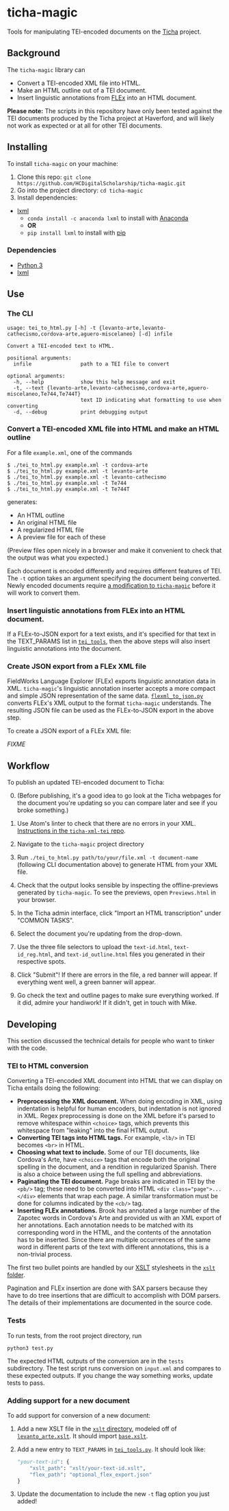 # ticha-magic

Tools for manipulating TEI-encoded documents on the [Ticha](https://ticha.haverford.edu) project.

## Background

The `ticha-magic` library can
  - Convert a TEI-encoded XML file into HTML.
  - Make an HTML outline out of a TEI document.
  - Insert linguistic annotations from [FLEx](https://software.sil.org/fieldworks/) into an HTML document.

**Please note:** The scripts in this repository have only been tested against the TEI documents produced by the Ticha project at Haverford, and will likely not work as expected or at all for other TEI documents.

## Installing

To install `ticha-magic` on your machine:

1. Clone this repo: `git clone https://github.com/HCDigitalScholarship/ticha-magic.git`
2. Go into the project directory: `cd ticha-magic`
3. Install dependencies:
  * [lxml](https://lxml.de/)
    * `conda install -c anaconda lxml` to install with [Anaconda](https://anaconda.org/anaconda/lxml)
    * **OR**
    * `pip install lxml` to install with [pip](https://pypi.org/project/lxml/)

### Dependencies

* [Python 3](https://www.python.org/)
* [lxml](https://lxml.de/)

## Use

### The CLI

```
usage: tei_to_html.py [-h] -t {levanto-arte,levanto-cathecismo,cordova-arte,aguero-miscelaneo} [-d] infile

Convert a TEI-encoded text to HTML.

positional arguments:
  infile                path to a TEI file to convert

optional arguments:
  -h, --help            show this help message and exit
  -t, --text {levanto-arte,levanto-cathecismo,cordova-arte,aguero-miscelaneo,Te744,Te744T}
                        text ID indicating what formatting to use when converting
  -d, --debug           print debugging output
```

### Convert a TEI-encoded XML file into HTML and make an HTML outline

For a file `example.xml`, one of the commands

```shell
$ ./tei_to_html.py example.xml -t cordova-arte
$ ./tei_to_html.py example.xml -t levanto-arte
$ ./tei_to_html.py example.xml -t levanto-cathecismo
$ ./tei_to_html.py example.xml -t Te744
$ ./tei_to_html.py example.xml -t Te744T
```

generates:
* An HTML outline
* An original HTML file
* A regularized HTML file
* A preview file for each of these

(Preview files open nicely in a browser and make it convenient to check that the output was what you expected.)

Each document is encoded differently and requires different features of TEI. The `-t` option takes an argument specifying the document being converted. Newly encoded documents require [a modification to `ticha-magic`](https://github.com/HCDigitalScholarship/ticha-magic#adding-support-for-a-new-document) before it will work to convert them.

### Insert linguistic annotations from FLEx into an HTML document.

If a FLEx-to-JSON export for a text exists, and it's specified for that text in the TEXT_PARAMS list in [`tei_tools`](src/tei_tools.py), then the above steps will also insert linguistic annotations into the document.

### Create JSON export from a FLEx XML file

FieldWorks Language Explorer (FLEx) exports linguistic annotation data in XML. `ticha-magic`'s linguistic annotation inserter accepts a more compact and simple JSON representation of the same data. [`flexml_to_json.py`](src/flexml_to_json.py) converts FLEx's XML output to the format `ticha-magic` understands. The resulting JSON file can be used as the FLEx-to-JSON export in the above step.

To create a JSON export of a FLEx XML file:

*FIXME*


## Workflow

To publish an updated TEI-encoded document to Ticha:

0. (Before publishing, it's a good idea to go look at the Ticha webpages for the document you're updating so you can compare later and see if you broke something.)


1. Use Atom's linter to check that there are no errors in your XML. [Instructions in the `ticha-xml-tei` repo](https://github.com/HCDigitalScholarship/ticha-xml-tei#linting).
2. Navigate to the `ticha-magic` project directory
3. Run `./tei_to_html.py path/to/your/file.xml -t document-name` (following CLI documentation above) to generate HTML from your XML file.
4. Check that the output looks sensible by inspecting the offline-previews generated by `ticha-magic`. To see the previews, open `Previews.html` in your browser.
5. In the Ticha admin interface, click "Import an HTML transcription" under "COMMON TASKS".
6. Select the document you're updating from the drop-down.
7. Use the three file selectors to upload the `text-id.html`, `text-id_reg.html`, and `text-id_outline.html` files you generated in their respective spots.
8. Click "Submit"! If there are errors in the file, a red banner will appear. If everything went well, a green banner will appear.
9. Go check the text and outline pages to make sure everything worked. If it did, admire your handiwork! If it didn't, get in touch with Mike.


## Developing

This section discussed the technical details for people who want to tinker with the code.

### TEI to HTML conversion

Converting a TEI-encoded XML document into HTML that we can display on Ticha entails doing the following:

- **Preprocessing the XML document.** When doing encoding in XML, using indentation is helpful for human encoders, but indentation is not ignored in XML. Regex preprocessing is done on the XML before it's parsed to remove whitespace within `<choice>` tags, which prevents this whitespace from "leaking" into the final HTML output.
- **Converting TEI tags into HTML tags.** For example, `<lb/>` in TEI becomes `<br>` in HTML.
- **Choosing what text to include.** Some of our TEI documents, like Cordova's Arte, have `<choice>` tags that encode both the original spelling in the document, and a rendition in regularized Spanish. There is also a choice between using the full spelling and abbreviations.
- **Paginating the TEI document.** Page breaks are indicated in TEI by the `<pb/>` tag; these need to be converted into HTML `<div class="page">...</div>` elements that wrap each page. A similar transformation must be done for columns indicated by the `<cb/>` tag.
- **Inserting FLEx annotations.** Brook has annotated a large number of the Zapotec words in Cordova's Arte and provided us with an XML export of her annotations. Each annotation needs to be matched with its corresponding word in the HTML, and the contents of the annotation has to be inserted.  Since there are multiple occurrences of the same word in different parts of the text with different annotations, this is a non-trivial process.

The first two bullet points are handled by our [XSLT](https://en.wikipedia.org/wiki/XSLT) stylesheets in the [`xslt` folder](xslt/).

Pagination and FLEx insertion are done with SAX parsers because they have to do tree insertions that are difficult to accomplish with DOM parsers. The details of their implementations are documented in the source code.

### Tests

To run tests, from the root project directory, run

```shell
python3 test.py
```

The expected HTML outputs of the conversion are in the `tests` subdirectory. The test script runs conversion on `input.xml` and compares to these expected outputs. If you change the way something works, update tests to pass.

### Adding support for a new document

To add support for conversion of a new document:

1. Add a new XSLT file in the [`xslt` directory](xslt/), modeled off of [`levanto_arte.xslt`](xslt/levanto_arte.xslt). It should import [`base.xslt`](xslt/base.xslt).

2. Add a new entry to `TEXT_PARAMS` in [`tei_tools.py`](src/tei_tools.py). It should look like:

    ```python
    "your-text-id": {
        "xslt_path": "xslt/your-text-id.xslt",
        "flex_path": "optional_flex_export.json"
    }
    ```

3. Update the documentation to include the new `-t` flag option you just added!
